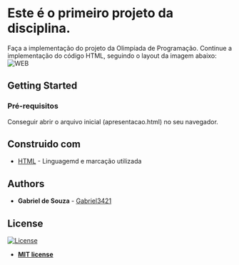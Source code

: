 # Este é o primeiro projeto da disciplina.

Faça a implementação do projeto da Olimpíada de Programação.
Continue a implementação do código HTML, seguindo o layout da imagem abaixo:
![WEB](https://github.com/Gabriel3421/tecnologiasWebUFC2021.2/blob/master/readmeAssets/layout.png)

## Getting Started

### Pré-requisitos

Conseguir abrir o arquivo inicial (apresentacao.html) no seu navegador.

## Construido com

* [HTML](https://developer.mozilla.org/en-US/docs/Web/HTML) - Linguagemd e marcação utilizada

## Authors

* **Gabriel de Souza** - [Gabriel3421](https://github.com/Gabriel3421)

## License

[![License](http://img.shields.io/:license-mit-blue.svg?style=flat-square)](http://badges.mit-license.org)

- **[MIT license](http://opensource.org/licenses/mit-license.php)**
